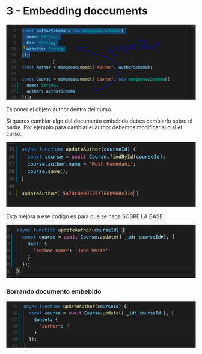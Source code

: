 # 3 - Embedding doccuments

![](../../../.gitbook/assets/imagen%20%28554%29.png)

Es poner el objeto author dentro del curso.

Si queres cambiar algo del documento embebido debes cambiarlo sobre el padre. Por ejemplo para cambiar el author debemos modificar si o si el curso.

![](../../../.gitbook/assets/imagen%20%28559%29.png)

Esta mejora a ese codigo es para que se haga SOBRE LA BASE 

![](../../../.gitbook/assets/imagen%20%28558%29.png)

### Borrando documento embebido

![](../../../.gitbook/assets/imagen%20%28551%29.png)

